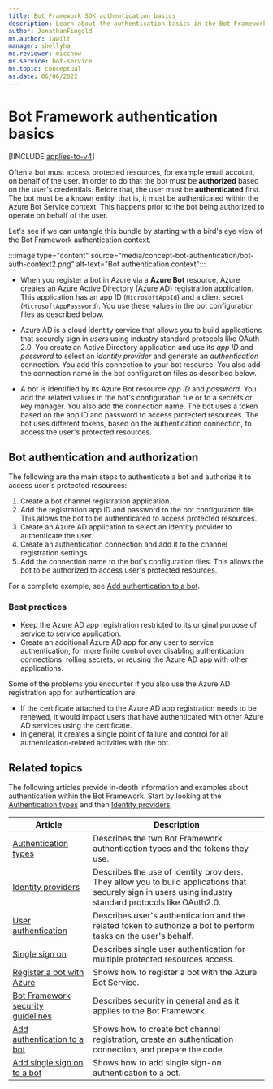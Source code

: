 ```yaml
---
title: Bot Framework SDK authentication basics
description: Learn about the authentication basics in the Bot Framework SDK. Learn how a bot can access protected resources on behalf of a user.
author: JonathanFingold
ms.author: iawilt
manager: shellyha
ms.reviewer: micchow
ms.service: bot-service
ms.topic: conceptual
ms.date: 06/06/2022
---
```


# Bot Framework authentication basics

[!INCLUDE [applies-to-v4](../includes/applies-to-v4-current.md)]

Often a bot must access protected resources, for example email account, on behalf of the user. In order to do that the bot must be **authorized** based on the user's credentials. Before that, the user must be **authenticated** first.
The bot must be a known entity, that is, it must be authenticated within the Azure Bot Service context. This happens prior to the bot being authorized to operate on behalf of the user.

Let's see if we can untangle this bundle by starting with a bird's eye view of the Bot Framework authentication context.

:::image type="content" source="media/concept-bot-authentication/bot-auth-context2.png" alt-text="Bot authentication context":::

- When you register a bot in Azure via a **Azure Bot** resource, Azure creates an Azure Active Directory (Azure AD) registration application. This application has an app ID (`MicrosoftAppId`) and a client secret (`MicrosoftAppPassword`). You use these values in the bot configuration files as described below.

- Azure AD is a cloud identity service that allows you to build applications that securely sign in _users_ using industry standard protocols like OAuth 2.0. You create an Active Directory application and use its _app ID_ and _password_ to select an _identity provider_ and generate an _authentication_ connection. You add this connection to your bot resource. You also add the connection name in the bot configuration files as described below.

- A bot is identified by its Azure Bot resource _app ID_ and _password_. You add the related values in the bot's configuration file or to a secrets or key manager. You also add the connection name. The bot uses a token based on the app ID and password to access protected resources. The bot uses different tokens, based on the authentication connection, to access the user's protected resources.

## Bot authentication and authorization

The following are the main steps to authenticate a bot and authorize it to access user's protected resources:

1. Create a bot channel registration application.
1. Add the registration app ID and password to the bot configuration file. This allows the bot to be authenticated to access protected resources.
1. Create an Azure AD application to select an identity provider to authenticate the user.
1. Create an authentication connection and add it to the channel registration settings.
1. Add the connection name to the bot's configuration files. This allows the bot to be authorized to access user's protected resources.

For a complete example, see [Add authentication to a bot](bot-builder-authentication.md).

### Best practices

- Keep the Azure AD app registration restricted to its original purpose of service to service application.
- Create an additional Azure AD app for any user to service authentication, for more finite control over disabling authentication connections, rolling secrets, or reusing the Azure AD app with other applications.

Some of the problems you encounter if you also use the Azure AD registration app for authentication are:

- If the certificate attached to the Azure AD app registration needs to be renewed, it would impact users that have authenticated with other Azure AD services using the certificate.
- In general, it creates a single point of failure and control for all authentication-related activities with the bot.

## Related topics

The following articles provide in-depth information and examples about authentication within the Bot Framework. Start by looking at the [Authentication types](bot-builder-concept-authentication-types.md) and then [Identity providers](bot-builder-concept-identity-providers.md).

| Article | Description |
|--|--|
| [Authentication types](bot-builder-concept-authentication-types.md) | Describes the two Bot Framework authentication types and the tokens they use. |
| [Identity providers](bot-builder-concept-identity-providers.md) | Describes the use of identity providers. They allow you to build applications that securely sign in users using industry standard protocols like OAuth2.0. |
| [User authentication](bot-builder-concept-authentication.md) | Describes user's authentication and the related token to authorize a bot to perform tasks on the user's behalf. |
| [Single sign on](bot-builder-concept-sso.md) | Describes single user authentication for multiple protected resources access. |
| [Register a bot with Azure](../bot-service-quickstart-registration.md) | Shows how to register a bot with the Azure Bot Service. |
| [Bot Framework security guidelines](bot-builder-security-guidelines.md) | Describes security in general and as it applies to the Bot Framework. |
| [Add authentication to a bot](bot-builder-authentication.md) | Shows how to create bot channel registration, create an authentication connection, and prepare the code. |
| [Add single sign on to a bot](bot-builder-authentication-sso.md) | Shows how to add single sign-on authentication to a bot. |
